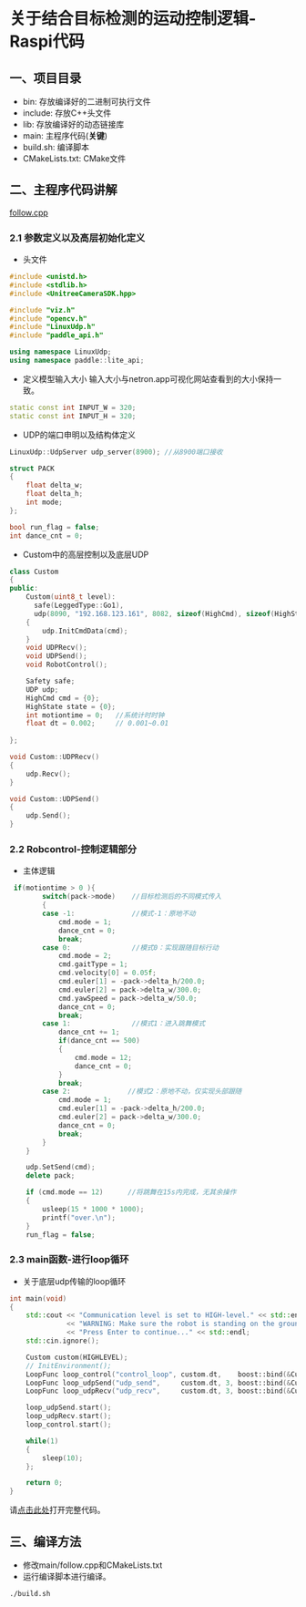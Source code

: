 # 关于结合目标检测的运动控制逻辑-Raspi代码
## 一、项目目录
* bin: 存放编译好的二进制可执行文件
* include: 存放C++头文件
* lib: 存放编译好的动态链接库
* main: 主程序代码(**关键**)
* build.sh: 编译脚本
* CMakeLists.txt: CMake文件

## 二、主程序代码讲解
[follow.cpp](main/follow.cpp)
### 2.1 参数定义以及高层初始化定义

* 头文件
```cpp
#include <unistd.h>
#include <stdlib.h>
#include <UnitreeCameraSDK.hpp>

#include "viz.h"
#include "opencv.h"
#include "LinuxUdp.h"
#include "paddle_api.h"

using namespace LinuxUdp;
using namespace paddle::lite_api;
```
* 定义模型输入大小
输入大小与netron.app可视化网站查看到的大小保持一致。
```cpp
static const int INPUT_W = 320;
static const int INPUT_H = 320;
```

* UDP的端口申明以及结构体定义
```cpp
LinuxUdp::UdpServer udp_server(8900); //从8900端口接收

struct PACK
{
    float delta_w;
    float delta_h;
    int mode;
};

bool run_flag = false;
int dance_cnt = 0;
```
* Custom中的高层控制以及底层UDP
```cpp
class Custom
{
public:
    Custom(uint8_t level): 
      safe(LeggedType::Go1), 
      udp(8090, "192.168.123.161", 8082, sizeof(HighCmd), sizeof(HighState))
    {
        udp.InitCmdData(cmd);
    }
    void UDPRecv();
    void UDPSend();
    void RobotControl();

    Safety safe;
    UDP udp;
    HighCmd cmd = {0};
    HighState state = {0};
    int motiontime = 0;   //系统计时时钟
    float dt = 0.002;     // 0.001~0.01
       
};

void Custom::UDPRecv()
{
    udp.Recv();
}

void Custom::UDPSend()
{  
    udp.Send();
}
```

### 2.2 Robcontrol-控制逻辑部分
* 主体逻辑
```cpp
 if(motiontime > 0 ){
        switch(pack->mode)    //目标检测后的不同模式传入
        {
        case -1:              //模式-1：原地不动
            cmd.mode = 1;
            dance_cnt = 0;
            break;
        case 0:               //模式0：实现跟随目标行动        
            cmd.mode = 2;
            cmd.gaitType = 1;
            cmd.velocity[0] = 0.05f;
            cmd.euler[1] = -pack->delta_h/200.0;
            cmd.euler[2] = pack->delta_w/300.0;
            cmd.yawSpeed = pack->delta_w/50.0;
            dance_cnt = 0;
            break;
        case 1:               //模式1：进入跳舞模式        
            dance_cnt += 1;
            if(dance_cnt == 500)
            {
                cmd.mode = 12;
                dance_cnt = 0;
            }
            break;               
        case 2:              //模式2：原地不动，仅实现头部跟随        
            cmd.mode = 1;
            cmd.euler[1] = -pack->delta_h/200.0;
            cmd.euler[2] = pack->delta_w/300.0;
            dance_cnt = 0;
            break;
        }
    }

    udp.SetSend(cmd); 
    delete pack;

    if (cmd.mode == 12)      //将跳舞在15s内完成，无其余操作
    {
        usleep(15 * 1000 * 1000);
        printf("over.\n");
    }
    run_flag = false;
```

### 2.3 main函数-进行loop循环
* 关于底层udp传输的loop循环
```cpp
int main(void) 
{
    std::cout << "Communication level is set to HIGH-level." << std::endl
              << "WARNING: Make sure the robot is standing on the ground." << std::endl
              << "Press Enter to continue..." << std::endl;
    std::cin.ignore();

    Custom custom(HIGHLEVEL);
    // InitEnvironment();
    LoopFunc loop_control("control_loop", custom.dt,    boost::bind(&Custom::RobotControl, &custom));
    LoopFunc loop_udpSend("udp_send",     custom.dt, 3, boost::bind(&Custom::UDPSend,      &custom));
    LoopFunc loop_udpRecv("udp_recv",     custom.dt, 3, boost::bind(&Custom::UDPRecv,      &custom));

    loop_udpSend.start();
    loop_udpRecv.start();
    loop_control.start();

    while(1)
    {
        sleep(10);
    };

    return 0; 
}
```

请[点击此处](main/follow.cpp)打开完整代码。

## 三、编译方法
* 修改main/follow.cpp和CMakeLists.txt
* 运行编译脚本进行编译。
```sh
./build.sh
```